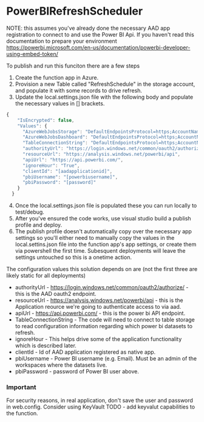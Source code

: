 # PowerBIRefreshScheduler

NOTE:  this assumes you've already done the necessary AAD app registration to connect to and use the Power BI Api.  If you haven't read this documentation to prepare your environment
https://powerbi.microsoft.com/en-us/documentation/powerbi-developer-using-embed-token/

To publish and run this funciton there are a few steps 
1. Create the function app in Azure.
2. Provision a new Table called "RefreshSchedule" in the storage account, and populate it with some records to drive refresh.
3. Update the local.settings.json file with the following body and populate the necessary values in [] brackets.
```javascript
{
    "IsEncrypted": false,
    "Values": {
      "AzureWebJobsStorage": "DefaultEndpointsProtocol=https;AccountName=[storageaccountname];AccountKey=[storageaccountkey];BlobEndpoint=https://[storageaccountname].blob.core.windows.net/;TableEndpoint=https://[storageaccountname].table.core.windows.net/;QueueEndpoint=https://[storageaccountname].queue.core.windows.net/;FileEndpoint=https://[storageaccountname].file.core.windows.net/",
      "AzureWebJobsDashboard": "DefaultEndpointsProtocol=https;AccountName=[storageaccountname];AccountKey=[storageaccountkey];BlobEndpoint=https://[storageaccountname].blob.core.windows.net/;TableEndpoint=https://[storageaccountname].table.core.windows.net/;QueueEndpoint=https://[storageaccountname].queue.core.windows.net/;FileEndpoint=https://[storageaccountname].file.core.windows.net/",
      "TableConnectionString": "DefaultEndpointsProtocol=https;AccountName=[storageaccountname];AccountKey=[storageaccountkey];TableEndpoint=https://[storageaccountname].table.core.windows.net/;",
      "authorityUrl": "https://login.windows.net/common/oauth2/authorize/",
      "resourceUrl": "https://analysis.windows.net/powerbi/api",
      "apiUrl": "https://api.powerbi.com/",
      "ignoreHour": "True",
      "clientId": "[aadapplicationid]",
      "pbiUsername": "[powerbiusername]",
      "pbiPassword": "[password]"
    }
  }
  ```
4. Once the local.settings.json file is populated these you can run locally to test/debug.
5. After you've ensured the code works, use visual studio build a publish profile and deploy.
6. The publish profile doesn't automatically copy over the necessary app settings so you'll either need to manually copy the values in the local.settins.json file into the function app's app settings, or create them via powershell the first time.  Subesquent deployments will leave the settings untouched so this is a onetime action.

The configuration values this solution depends on are (not the first three are likely static for all deployments)
* authorityUrl - https://login.windows.net/common/oauth2/authorize/ - this is the AAD oauth2 endpoint.
* resourceUrl - https://analysis.windows.net/powerbi/api - this is the Application reource we're going to authenticate access to via aad. 
* apiUrl - https://api.powerbi.com/ - this is the power bi API endpoint.
* TableConnectionString - The code will need to connect to table storage to read configuration information regarding which power bi datasets to refresh.
* ignoreHour - This helps drive some of the application functionality which is described later.
* clientId - Id of AAD application registered as native app.
* pbiUsername - Power BI username (e.g. Email). Must be an admin of the workspaces where the datasets live.
* pbiPassword - password of Power BI user above.

### Important
For security reasons, in real application, don't save the user and password in web.config. Consider using KeyVault
TODO - add keyvalut capabilities to the function.
